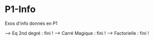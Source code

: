 # P1-Info
Exos d'info donnés en P1

--> Eq 2nd degré : fini !
--> Carré Magique : fini !
--> Factorielle : fini !